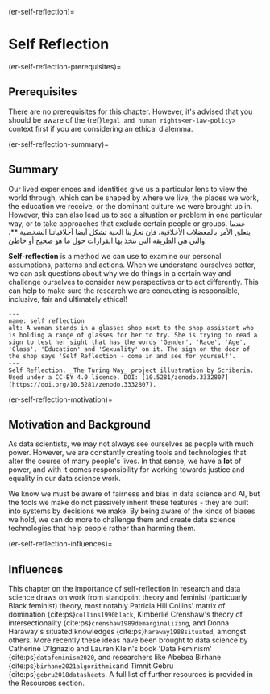 (er-self-reflection)=
# Self Reflection

(er-self-reflection-prerequisites)=
## Prerequisites

There are no prerequisites for this chapter. However, it's advised that you should be aware of the {ref}`legal and human rights<er-law-policy>` context first if you are considering an ethical dialemma.


(er-self-reflection-summary)=
## Summary

Our lived experiences and identities give us a particular lens to view the world through, which can be shaped by where we live, the places we work, the education we receive, or the dominant culture we were brought up in. However, this can also lead us to see a situation or problem in one particular way, or to take approaches that exclude certain people or groups. عندما يتعلق الأمر بالمعضلات الأخلاقية، فإن تجاربنا الحية تشكل أيضا أخلاقياتنا الشخصية **، والتي هي الطريقة التي نتخذ بها القرارات حول ما هو صحيح أو خاطئ.

**Self-reflection** is a method we can use to examine our personal assumptions, patterns and actions. When we understand ourselves better, we can ask questions about why we do things in a certain way and challenge ourselves to consider new perspectives or to act differently. This can help to make sure the research we are conducting is responsible, inclusive, fair and ultimately ethical!

```{figure} ../figures/ethics-self-reflection.jpg
---
name: self reflection
alt: A woman stands in a glasses shop next to the shop assistant who is holding a range of glasses for her to try. She is trying to read a sign to test her sight that has the words 'Gender', 'Race', 'Age', 'Class', 'Education' and 'Sexuality' on it. The sign on the door of the shop says 'Self Reflection - come in and see for yourself'. 
---
Self Reflection. _The Turing Way_ project illustration by Scriberia. Used under a CC-BY 4.0 licence. DOI: [10.5281/zenodo.3332807](https://doi.org/10.5281/zenodo.3332807).
```

(er-self-reflection-motivation)=
## Motivation and Background

As data scientists, we may not always see ourselves as people with much power. However, we are constantly creating tools and technologies that alter the course of many people's lives. In that sense, we have a **lot** of power, and with it comes responsibility for working towards justice and equality in our data science work.

We know we must be aware of fairness and bias in data science and AI, but the tools we make do not passively inherit these features - they are built into systems by decisions we make. By being aware of the kinds of biases we hold, we can do more to challenge them and create data science technologies that help people rather than harming them.

(er-self-reflection-influences)=
## Influences

This chapter on the importance of self-reflection in research and data science draws on work from standpoint theory and feminist (particuarly Black feminist) theory, most notably Patricia Hill Collins' matrix of domination {cite:ps}`collins1990black`, Kimberlié Crenshaw's theory of intersectionality {cite:ps}`crenshaw1989demarginalizing`, and Donna Haraway's situated knowledges {cite:ps}`haraway1988situated`, amongst others. More recently these ideas have been brought to data science by Catherine D'Ignazio and Lauren Klein's book 'Data Feminism' {cite:ps}`datafeminism2020`, and researchers like Abebea Birhane {cite:ps}`birhane2021algorithmic`and Timnit Gebru {cite:ps}`gebru2018datasheets`. A full list of further resources is provided in the Resources section. 
